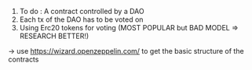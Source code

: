 1. To do : A contract controlled by a DAO
2. Each tx of the DAO has to be voted on
3. Using Erc20 tokens for voting (MOST POPULAR but BAD MODEL => RESEARCH BETTER!)

-> use https://wizard.openzeppelin.com/ to get the basic structure of the contracts
